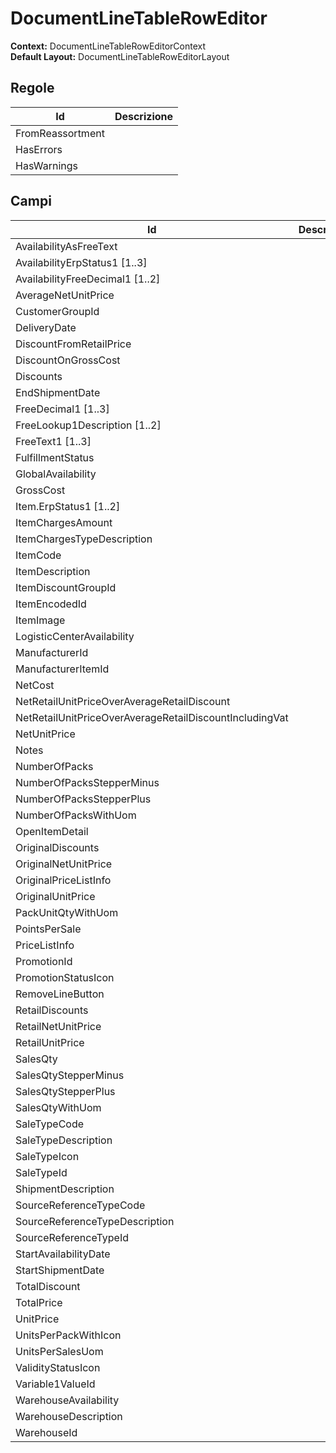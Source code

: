 # DocumentLineTableRowEditor

**Context:** DocumentLineTableRowEditorContext\
**Default Layout:** DocumentLineTableRowEditorLayout

## Regole

| Id               | Descrizione |
| ---------------- | ----------- |
| FromReassortment |             |
| HasErrors        |             |
| HasWarnings      |             |

## Campi

| Id                                                      | Descrizione |
| ------------------------------------------------------- | ----------- |
| AvailabilityAsFreeText                                  |             |
| AvailabilityErpStatus1 \[1..3]                          |             |
| AvailabilityFreeDecimal1 \[1..2]                        |             |
| AverageNetUnitPrice                                     |             |
| CustomerGroupId                                         |             |
| DeliveryDate                                            |             |
| DiscountFromRetailPrice                                 |             |
| DiscountOnGrossCost                                     |             |
| Discounts                                               |             |
| EndShipmentDate                                         |             |
| FreeDecimal1 \[1..3]                                    |             |
| FreeLookup1Description \[1..2]                          |             |
| FreeText1 \[1..3]                                       |             |
| FulfillmentStatus                                       |             |
| GlobalAvailability                                      |             |
| GrossCost                                               |             |
| Item.ErpStatus1 \[1..2]                                 |             |
| ItemChargesAmount                                       |             |
| ItemChargesTypeDescription                              |             |
| ItemCode                                                |             |
| ItemDescription                                         |             |
| ItemDiscountGroupId                                     |             |
| ItemEncodedId                                           |             |
| ItemImage                                               |             |
| LogisticCenterAvailability                              |             |
| ManufacturerId                                          |             |
| ManufacturerItemId                                      |             |
| NetCost                                                 |             |
| NetRetailUnitPriceOverAverageRetailDiscount             |             |
| NetRetailUnitPriceOverAverageRetailDiscountIncludingVat |             |
| NetUnitPrice                                            |             |
| Notes                                                   |             |
| NumberOfPacks                                           |             |
| NumberOfPacksStepperMinus                               |             |
| NumberOfPacksStepperPlus                                |             |
| NumberOfPacksWithUom                                    |             |
| OpenItemDetail                                          |             |
| OriginalDiscounts                                       |             |
| OriginalNetUnitPrice                                    |             |
| OriginalPriceListInfo                                   |             |
| OriginalUnitPrice                                       |             |
| PackUnitQtyWithUom                                      |             |
| PointsPerSale                                           |             |
| PriceListInfo                                           |             |
| PromotionId                                             |             |
| PromotionStatusIcon                                     |             |
| RemoveLineButton                                        |             |
| RetailDiscounts                                         |             |
| RetailNetUnitPrice                                      |             |
| RetailUnitPrice                                         |             |
| SalesQty                                                |             |
| SalesQtyStepperMinus                                    |             |
| SalesQtyStepperPlus                                     |             |
| SalesQtyWithUom                                         |             |
| SaleTypeCode                                            |             |
| SaleTypeDescription                                     |             |
| SaleTypeIcon                                            |             |
| SaleTypeId                                              |             |
| ShipmentDescription                                     |             |
| SourceReferenceTypeCode                                 |             |
| SourceReferenceTypeDescription                          |             |
| SourceReferenceTypeId                                   |             |
| StartAvailabilityDate                                   |             |
| StartShipmentDate                                       |             |
| TotalDiscount                                           |             |
| TotalPrice                                              |             |
| UnitPrice                                               |             |
| UnitsPerPackWithIcon                                    |             |
| UnitsPerSalesUom                                        |             |
| ValidityStatusIcon                                      |             |
| Variable1ValueId                                        |             |
| WarehouseAvailability                                   |             |
| WarehouseDescription                                    |             |
| WarehouseId                                             |             |
